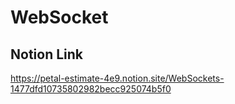 # WebSocket

## Notion Link 
https://petal-estimate-4e9.notion.site/WebSockets-1477dfd10735802982becc925074b5f0